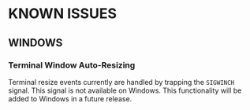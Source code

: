 KNOWN ISSUES
============

WINDOWS
-------

### Terminal Window Auto-Resizing

Terminal resize events currently are handled by trapping the `SIGWINCH` signal. This signal is not available on Windows.
This functionality will be added to Windows in a future release.
